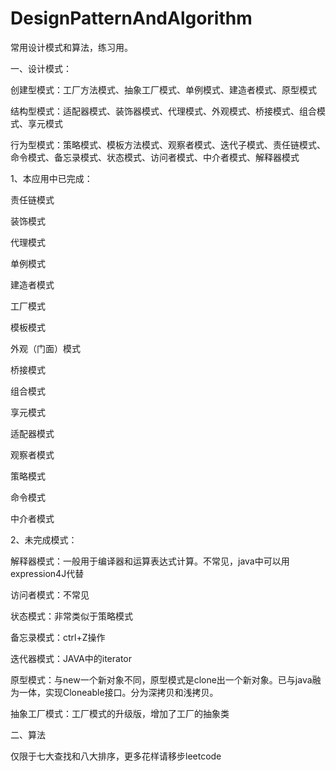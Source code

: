 # DesignPatternAndAlgorithm
常用设计模式和算法，练习用。

一、设计模式：

创建型模式：工厂方法模式、抽象工厂模式、单例模式、建造者模式、原型模式

结构型模式：适配器模式、装饰器模式、代理模式、外观模式、桥接模式、组合模式、享元模式

行为型模式：策略模式、模板方法模式、观察者模式、迭代子模式、责任链模式、命令模式、备忘录模式、状态模式、访问者模式、中介者模式、解释器模式

1、本应用中已完成：

责任链模式

装饰模式

代理模式

单例模式

建造者模式

工厂模式

模板模式

外观（门面）模式

桥接模式

组合模式

享元模式

适配器模式

观察者模式

策略模式

命令模式

中介者模式

2、未完成模式：

解释器模式：一般用于编译器和运算表达式计算。不常见，java中可以用expression4J代替

访问者模式：不常见

状态模式：非常类似于策略模式

备忘录模式：ctrl+Z操作

迭代器模式：JAVA中的iterator

原型模式：与new一个新对象不同，原型模式是clone出一个新对象。已与java融为一体，实现Cloneable接口。分为深拷贝和浅拷贝。

抽象工厂模式：工厂模式的升级版，增加了工厂的抽象类



二、算法

仅限于七大查找和八大排序，更多花样请移步leetcode

